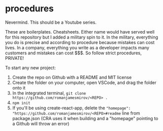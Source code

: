 # procedures

Nevermind. This should be a Youtube series. 

These are boilerplates. Cheatsheets. Either name would have served well for this repository but I added a military spin to it. In the military, everything you do is precise and according to procedure because mistakes can cost lives. In a company, everything you write as a developer impacts many customers and mistakes can cost $$$. So follow strict procedures, PRIVATE! 

To start any new project:
1. Create the repo on Github with a README and MIT license
2. Create the folder on your computer, open VSCode, and drag the folder onto it 
3. In the integrated terminal, `git clone https://github.com/romanjamesmirov/<REPO> .`
4. `npm init`
5. If you'll be using create-react-app, delete the `"homepage": "https://github.com/romanjamesmirov/<REPO>#readme` line from package.json (CRA uses it when building and a "homepage" pointing to a Github will throw an error)
